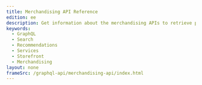 ```yaml
---
title: Merchandising API Reference
edition: ee
description: Get information about the merchandising APIs to retrieve product and catalog data to create storefront experiences.
keywords:
  - GraphQL
  - Search
  - Recommendations
  - Services
  - Storefront
  - Merchandising
layout: none
frameSrc: /graphql-api/merchandising-api/index.html
---
```

